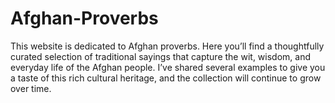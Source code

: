 # Afghan-Proverbs
This website is dedicated to Afghan proverbs. Here you’ll find a thoughtfully curated selection of traditional sayings that capture the wit, wisdom, and everyday life of the Afghan people. I’ve shared several examples to give you a taste of this rich cultural heritage, and the collection will continue to grow over time.

